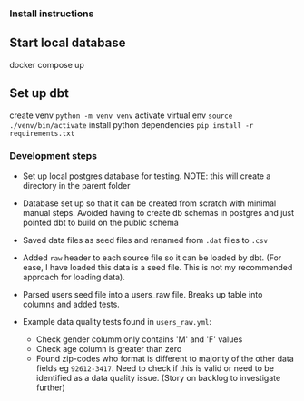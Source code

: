 ### Install instructions

## Start local database
docker compose up

## Set up dbt
create venv `python -m venv venv`
activate virtual env `source ./venv/bin/activate`
install python dependencies  `pip install -r requirements.txt`


### Development steps

* Set up local postgres database for testing. NOTE: this will create a directory in the parent folder
* Database set up so that it can be created from scratch with minimal manual steps. Avoided having to create db schemas in postgres and just pointed dbt to build on the public schema

* Saved data files as seed files and renamed from `.dat` files to `.csv`
* Added `raw` header to each source file so it can be loaded by dbt. (For ease, I have loaded this data is a seed file. This is not my recommended approach for loading data).

* Parsed users seed file into a users_raw file. Breaks up table into columns and added tests.
* Example data quality tests found in `users_raw.yml`:
  - Check gender columm only contains 'M' and 'F' values
  - Check age column is greater than zero
  - Found zip-codes who format is different to majority of the other data fields eg `92612-3417`. Need to check if this is valid or need to be identified as a data quality issue. (Story on backlog to investigate further)

